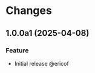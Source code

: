 # Changes

<!-- towncrier release notes start -->

## 1.0.0a1 (2025-04-08)


### Feature

- Initial release @ericof
